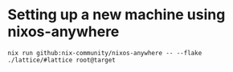 # Setting up a new machine using nixos-anywhere

```
nix run github:nix-community/nixos-anywhere -- --flake ./lattice/#lattice root@target
```
